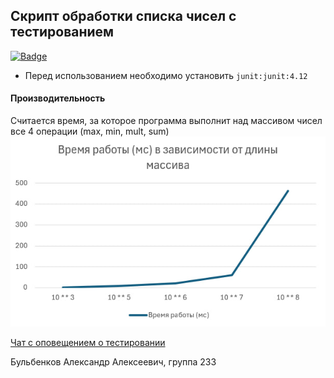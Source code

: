 ## Скрипт обработки списка чисел с тестированием
[![Badge](https://github.com/alex-bul/tphse2/actions/workflows/maven.yml/badge.svg)](https://github.com/alex-bul/tphse2/actions/workflows/maven.yml)
- Перед использованием необходимо установить `junit:junit:4.12`

#### Производительность
Считается время, за которое программа выполнит над массивом чисел все 4 операции (max, min, mult, sum)
![Моя картинка](https://github.com/alex-bul/tphse2/blob/master/speed_result.jpg?raw=true)

[Чат с оповещением о тестировании](https://t.me/navalnavalnaval)

Бульбенков Александр Алексеевич, группа 233
